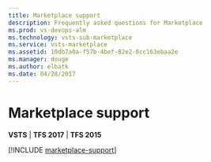 ```yaml
---
title: Marketplace support 
description: Frequently asked questions for Marketplace 
ms.prod: vs-devops-alm
ms.technology: vsts-sub-marketplace
ms.service: vsts-marketplace
ms.assetid: 10db7a0a-f57b-4bef-82e2-8cc163ebaa2e
ms.manager: douge
ms.author: elbatk
ms.date: 04/28/2017
---
```


#	Marketplace support

**VSTS** | **TFS 2017** | **TFS 2015**


[!INCLUDE [marketplace-support](_shared/qa-marketplace-support.md)]

